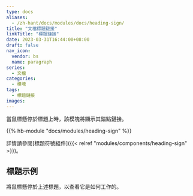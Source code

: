 ```yaml
---
type: docs
aliases:
  - /zh-hant/docs/modules/docs/heading-sign/
title: "文檔標題鏈接"
linkTitle: "標題鏈接"
date: 2023-03-31T16:44:00+08:00
draft: false
nav_icon:
  vendor: bs
  name: paragraph
series:
  - 文檔
categories:
  - 模塊
tags:
  - 標題鏈接
images:
---
```


當鼠標懸停於標題上時，該模塊將顯示其錨點鏈接。

<!--more-->

{{% hb-module "docs/modules/heading-sign" %}}

詳情請參閱[標題符號組件]({{< relref "modules/components/heading-sign" >}})。

## 標題示例

將鼠標懸停於上述標題，以查看它是如何工作的。
